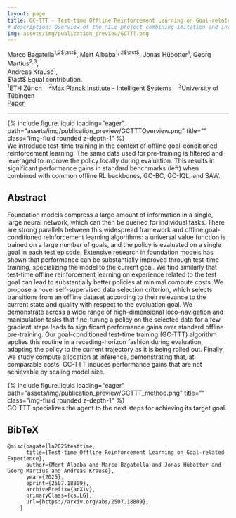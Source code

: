 ```yaml
---
layout: page
title: GC-TTT - Test-time Offline Reinforcement Learning on Goal-related Experience
# description: Overview of the RILe project combining imitation and inverse reinforcement learning.
img: assets/img/publication_preview/GCTTT.png
---
```


<style>
  .post-title {
    text-align: center;
    margin-top: -2rem;
  }
</style>

<div class="row mt-3">
    <div class="col-md-8 offset-md-2 text-center">
        <div class="authors">
            <span class="author-block"><a>Marco Bagatella</a><sup>1,2$\ast$</sup>,</span>
            <span class="author-block"><a>Mert Albaba</a><sup>1, 2$\ast$</sup>,</span>
            <span class="author-block"><a>Jonas Hübotter</a><sup>1</sup>,</span>
            <span class="author-block"><a>Georg Martius</a><sup>2,3</sup>,</span> <br/>
            <span class="author-block"><a>Andreas Krause</a><sup>1</sup>,</span>
        </div>
        <div class="equal-contribution-note mt-1">
            $\ast$ Equal contribution.
        </div>
        <div class="affiliations mt-2">
            <sup>1</sup>ETH Zürich &nbsp;&nbsp; <sup>2</sup>Max Planck Institute - Intelligent Systems &nbsp;&nbsp; <sup>3</sup>University of Tübingen
        </div>
        <div class="links mt-3">
            <a href="https://arxiv.org/abs/2507.18809" class="btn btn-dark" target="_blank">
                <i class="fas fa-file-pdf"></i> Paper
            </a>
        </div>
    </div>
</div>
<hr>

<div class="row">
    <div class="col-sm mt-3 mt-md-0">
        {% include figure.liquid loading="eager" path="assets/img/publication_preview/GCTTTOverview.png" title="" class="img-fluid rounded z-depth-1" %}
    </div>
</div>
<div class="caption">
    We introduce test-time training in the context of offline goal-conditioned reinforcement learning. The same data used for pre-training is filtered and leveraged to improve the policy locally during evaluation. This results in significant performance gains in standard benchmarks (left) when combined with common offline RL backbones, GC-BC, GC-IQL, and SAW.
</div>

<section class="section">
    <div class="row"> <div class="col-md-12"> <h2 class="title is-3">Abstract</h2> 
            <div class="content"> <p>
                Foundation models compress a large amount of information in a single, large neural network, which can then be queried for individual tasks. There are strong parallels between this widespread framework and offline goal-conditioned reinforcement learning algorithms: a universal value function is trained on a large number of goals, and the policy is evaluated on a single goal in each test episode. Extensive research in foundation models has shown that performance can be substantially improved through test-time training, specializing the model to the current goal. We find similarly that test-time offline reinforcement learning on experience related to the test goal can lead to substantially better policies at minimal compute costs. We propose a novel self-supervised data selection criterion, which selects transitions from an offline dataset according to their relevance to the current state and quality with respect to the evaluation goal. We demonstrate across a wide range of high-dimensional loco-navigation and manipulation tasks that fine-tuning a policy on the selected data for a few gradient steps leads to significant performance gains over standard offline pre-training. Our goal-conditioned test-time training (GC-TTT) algorithm applies this routine in a receding-horizon fashion during evaluation, adapting the policy to the current trajectory as it is being rolled out. Finally, we study compute allocation at inference, demonstrating that, at comparable costs, GC-TTT induces performance gains that are not achievable by scaling model size.
                </p>
            </div>
        </div>
    </div>
</section>

<div class="row">
    <div class="col-sm mt-3 mt-md-0">
        {% include figure.liquid loading="eager" path="assets/img/publication_preview/GCTTT_method.png" title="" class="img-fluid rounded z-depth-1" %}
    </div>
</div>
<div class="caption">
    GC-TTT specializes the agent to the next steps for achieving its target goal.
</div>

<section class="section" id="BibTeX">
    <div class="is-max-desktop content">
    <h2 class="title">BibTeX</h2>
    <pre><code>@misc{bagatella2025testtime,
      title={Test-time Offline Reinforcement Learning on Goal-related Experience}, 
      author={Mert Albaba and Marco Bagatella and Jonas Hübotter and Georg Martius and Andreas Krause},
      year={2025},
      eprint={2507.18809},
      archivePrefix={arXiv},
      primaryClass={cs.LG},
      url={https://arxiv.org/abs/2507.18809}, 
    }</code></pre>
    </div>
</section>


